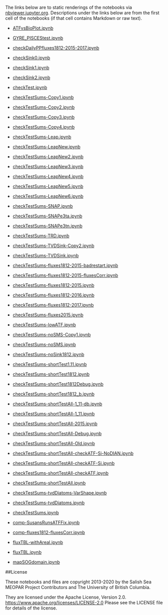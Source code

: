 The links below are to static renderings of the notebooks via
[nbviewer.jupyter.org](https://nbviewer.jupyter.org/).
Descriptions under the links below are from the first cell of the notebooks
(if that cell contains Markdown or raw text).

* [ATFvsBioPlot.ipynb](https://nbviewer.jupyter.org/github/SalishSeaCast/analysis-elise-2/blob/master/notebooks/AFiltFluxes/ATFvsBioPlot.ipynb)  
    
* [GYRE_PISCEStest.ipynb](https://nbviewer.jupyter.org/github/SalishSeaCast/analysis-elise-2/blob/master/notebooks/AFiltFluxes/GYRE_PISCEStest.ipynb)  
    
* [checkDailyPPfluxes1812-2015-2017.ipynb](https://nbviewer.jupyter.org/github/SalishSeaCast/analysis-elise-2/blob/master/notebooks/AFiltFluxes/checkDailyPPfluxes1812-2015-2017.ipynb)  
    
* [checkSink0.ipynb](https://nbviewer.jupyter.org/github/SalishSeaCast/analysis-elise-2/blob/master/notebooks/AFiltFluxes/checkSink0.ipynb)  
    
* [checkSink1.ipynb](https://nbviewer.jupyter.org/github/SalishSeaCast/analysis-elise-2/blob/master/notebooks/AFiltFluxes/checkSink1.ipynb)  
    
* [checkSink2.ipynb](https://nbviewer.jupyter.org/github/SalishSeaCast/analysis-elise-2/blob/master/notebooks/AFiltFluxes/checkSink2.ipynb)  
    
* [checkTest.ipynb](https://nbviewer.jupyter.org/github/SalishSeaCast/analysis-elise-2/blob/master/notebooks/AFiltFluxes/checkTest.ipynb)  
    
* [checkTestSums-Copy1.ipynb](https://nbviewer.jupyter.org/github/SalishSeaCast/analysis-elise-2/blob/master/notebooks/AFiltFluxes/checkTestSums-Copy1.ipynb)  
    
* [checkTestSums-Copy2.ipynb](https://nbviewer.jupyter.org/github/SalishSeaCast/analysis-elise-2/blob/master/notebooks/AFiltFluxes/checkTestSums-Copy2.ipynb)  
    
* [checkTestSums-Copy3.ipynb](https://nbviewer.jupyter.org/github/SalishSeaCast/analysis-elise-2/blob/master/notebooks/AFiltFluxes/checkTestSums-Copy3.ipynb)  
    
* [checkTestSums-Copy4.ipynb](https://nbviewer.jupyter.org/github/SalishSeaCast/analysis-elise-2/blob/master/notebooks/AFiltFluxes/checkTestSums-Copy4.ipynb)  
    
* [checkTestSums-Leap.ipynb](https://nbviewer.jupyter.org/github/SalishSeaCast/analysis-elise-2/blob/master/notebooks/AFiltFluxes/checkTestSums-Leap.ipynb)  
    
* [checkTestSums-LeapNew.ipynb](https://nbviewer.jupyter.org/github/SalishSeaCast/analysis-elise-2/blob/master/notebooks/AFiltFluxes/checkTestSums-LeapNew.ipynb)  
    
* [checkTestSums-LeapNew2.ipynb](https://nbviewer.jupyter.org/github/SalishSeaCast/analysis-elise-2/blob/master/notebooks/AFiltFluxes/checkTestSums-LeapNew2.ipynb)  
    
* [checkTestSums-LeapNew3.ipynb](https://nbviewer.jupyter.org/github/SalishSeaCast/analysis-elise-2/blob/master/notebooks/AFiltFluxes/checkTestSums-LeapNew3.ipynb)  
    
* [checkTestSums-LeapNew4.ipynb](https://nbviewer.jupyter.org/github/SalishSeaCast/analysis-elise-2/blob/master/notebooks/AFiltFluxes/checkTestSums-LeapNew4.ipynb)  
    
* [checkTestSums-LeapNew5.ipynb](https://nbviewer.jupyter.org/github/SalishSeaCast/analysis-elise-2/blob/master/notebooks/AFiltFluxes/checkTestSums-LeapNew5.ipynb)  
    
* [checkTestSums-LeapNew6.ipynb](https://nbviewer.jupyter.org/github/SalishSeaCast/analysis-elise-2/blob/master/notebooks/AFiltFluxes/checkTestSums-LeapNew6.ipynb)  
    
* [checkTestSums-SNAP.ipynb](https://nbviewer.jupyter.org/github/SalishSeaCast/analysis-elise-2/blob/master/notebooks/AFiltFluxes/checkTestSums-SNAP.ipynb)  
    
* [checkTestSums-SNAPe3ta.ipynb](https://nbviewer.jupyter.org/github/SalishSeaCast/analysis-elise-2/blob/master/notebooks/AFiltFluxes/checkTestSums-SNAPe3ta.ipynb)  
    
* [checkTestSums-SNAPe3tn.ipynb](https://nbviewer.jupyter.org/github/SalishSeaCast/analysis-elise-2/blob/master/notebooks/AFiltFluxes/checkTestSums-SNAPe3tn.ipynb)  
    
* [checkTestSums-TRD.ipynb](https://nbviewer.jupyter.org/github/SalishSeaCast/analysis-elise-2/blob/master/notebooks/AFiltFluxes/checkTestSums-TRD.ipynb)  
    
* [checkTestSums-TVDSink-Copy2.ipynb](https://nbviewer.jupyter.org/github/SalishSeaCast/analysis-elise-2/blob/master/notebooks/AFiltFluxes/checkTestSums-TVDSink-Copy2.ipynb)  
    
* [checkTestSums-TVDSink.ipynb](https://nbviewer.jupyter.org/github/SalishSeaCast/analysis-elise-2/blob/master/notebooks/AFiltFluxes/checkTestSums-TVDSink.ipynb)  
    
* [checkTestSums-fluxes1812-2015-badrestart.ipynb](https://nbviewer.jupyter.org/github/SalishSeaCast/analysis-elise-2/blob/master/notebooks/AFiltFluxes/checkTestSums-fluxes1812-2015-badrestart.ipynb)  
    
* [checkTestSums-fluxes1812-2015-fluxesCorr.ipynb](https://nbviewer.jupyter.org/github/SalishSeaCast/analysis-elise-2/blob/master/notebooks/AFiltFluxes/checkTestSums-fluxes1812-2015-fluxesCorr.ipynb)  
    
* [checkTestSums-fluxes1812-2015.ipynb](https://nbviewer.jupyter.org/github/SalishSeaCast/analysis-elise-2/blob/master/notebooks/AFiltFluxes/checkTestSums-fluxes1812-2015.ipynb)  
    
* [checkTestSums-fluxes1812-2016.ipynb](https://nbviewer.jupyter.org/github/SalishSeaCast/analysis-elise-2/blob/master/notebooks/AFiltFluxes/checkTestSums-fluxes1812-2016.ipynb)  
    
* [checkTestSums-fluxes1812-2017.ipynb](https://nbviewer.jupyter.org/github/SalishSeaCast/analysis-elise-2/blob/master/notebooks/AFiltFluxes/checkTestSums-fluxes1812-2017.ipynb)  
    
* [checkTestSums-fluxes2015.ipynb](https://nbviewer.jupyter.org/github/SalishSeaCast/analysis-elise-2/blob/master/notebooks/AFiltFluxes/checkTestSums-fluxes2015.ipynb)  
    
* [checkTestSums-lowATF.ipynb](https://nbviewer.jupyter.org/github/SalishSeaCast/analysis-elise-2/blob/master/notebooks/AFiltFluxes/checkTestSums-lowATF.ipynb)  
    
* [checkTestSums-noSMS-Copy1.ipynb](https://nbviewer.jupyter.org/github/SalishSeaCast/analysis-elise-2/blob/master/notebooks/AFiltFluxes/checkTestSums-noSMS-Copy1.ipynb)  
    
* [checkTestSums-noSMS.ipynb](https://nbviewer.jupyter.org/github/SalishSeaCast/analysis-elise-2/blob/master/notebooks/AFiltFluxes/checkTestSums-noSMS.ipynb)  
    
* [checkTestSums-noSink1812.ipynb](https://nbviewer.jupyter.org/github/SalishSeaCast/analysis-elise-2/blob/master/notebooks/AFiltFluxes/checkTestSums-noSink1812.ipynb)  
    
* [checkTestSums-shortTest1.11.ipynb](https://nbviewer.jupyter.org/github/SalishSeaCast/analysis-elise-2/blob/master/notebooks/AFiltFluxes/checkTestSums-shortTest1.11.ipynb)  
    
* [checkTestSums-shortTest1812.ipynb](https://nbviewer.jupyter.org/github/SalishSeaCast/analysis-elise-2/blob/master/notebooks/AFiltFluxes/checkTestSums-shortTest1812.ipynb)  
    
* [checkTestSums-shortTest1812Debug.ipynb](https://nbviewer.jupyter.org/github/SalishSeaCast/analysis-elise-2/blob/master/notebooks/AFiltFluxes/checkTestSums-shortTest1812Debug.ipynb)  
    
* [checkTestSums-shortTest1812_b.ipynb](https://nbviewer.jupyter.org/github/SalishSeaCast/analysis-elise-2/blob/master/notebooks/AFiltFluxes/checkTestSums-shortTest1812_b.ipynb)  
    
* [checkTestSums-shortTestAll-1_11-db.ipynb](https://nbviewer.jupyter.org/github/SalishSeaCast/analysis-elise-2/blob/master/notebooks/AFiltFluxes/checkTestSums-shortTestAll-1_11-db.ipynb)  
    
* [checkTestSums-shortTestAll-1_11.ipynb](https://nbviewer.jupyter.org/github/SalishSeaCast/analysis-elise-2/blob/master/notebooks/AFiltFluxes/checkTestSums-shortTestAll-1_11.ipynb)  
    
* [checkTestSums-shortTestAll-2015.ipynb](https://nbviewer.jupyter.org/github/SalishSeaCast/analysis-elise-2/blob/master/notebooks/AFiltFluxes/checkTestSums-shortTestAll-2015.ipynb)  
    
* [checkTestSums-shortTestAll-Debug.ipynb](https://nbviewer.jupyter.org/github/SalishSeaCast/analysis-elise-2/blob/master/notebooks/AFiltFluxes/checkTestSums-shortTestAll-Debug.ipynb)  
    
* [checkTestSums-shortTestAll-Old.ipynb](https://nbviewer.jupyter.org/github/SalishSeaCast/analysis-elise-2/blob/master/notebooks/AFiltFluxes/checkTestSums-shortTestAll-Old.ipynb)  
    
* [checkTestSums-shortTestAll-checkATF-Si-NoDIAN.ipynb](https://nbviewer.jupyter.org/github/SalishSeaCast/analysis-elise-2/blob/master/notebooks/AFiltFluxes/checkTestSums-shortTestAll-checkATF-Si-NoDIAN.ipynb)  
    
* [checkTestSums-shortTestAll-checkATF-Si.ipynb](https://nbviewer.jupyter.org/github/SalishSeaCast/analysis-elise-2/blob/master/notebooks/AFiltFluxes/checkTestSums-shortTestAll-checkATF-Si.ipynb)  
    
* [checkTestSums-shortTestAll-checkATF.ipynb](https://nbviewer.jupyter.org/github/SalishSeaCast/analysis-elise-2/blob/master/notebooks/AFiltFluxes/checkTestSums-shortTestAll-checkATF.ipynb)  
    
* [checkTestSums-shortTestAll.ipynb](https://nbviewer.jupyter.org/github/SalishSeaCast/analysis-elise-2/blob/master/notebooks/AFiltFluxes/checkTestSums-shortTestAll.ipynb)  
    
* [checkTestSums-tvdDiatoms-VarShape.ipynb](https://nbviewer.jupyter.org/github/SalishSeaCast/analysis-elise-2/blob/master/notebooks/AFiltFluxes/checkTestSums-tvdDiatoms-VarShape.ipynb)  
    
* [checkTestSums-tvdDiatoms.ipynb](https://nbviewer.jupyter.org/github/SalishSeaCast/analysis-elise-2/blob/master/notebooks/AFiltFluxes/checkTestSums-tvdDiatoms.ipynb)  
    
* [checkTestSums.ipynb](https://nbviewer.jupyter.org/github/SalishSeaCast/analysis-elise-2/blob/master/notebooks/AFiltFluxes/checkTestSums.ipynb)  
    
* [comp-SusansRunsATFFix.ipynb](https://nbviewer.jupyter.org/github/SalishSeaCast/analysis-elise-2/blob/master/notebooks/AFiltFluxes/comp-SusansRunsATFFix.ipynb)  
    
* [comp-fluxes1812-fluxesCorr.ipynb](https://nbviewer.jupyter.org/github/SalishSeaCast/analysis-elise-2/blob/master/notebooks/AFiltFluxes/comp-fluxes1812-fluxesCorr.ipynb)  
    
* [fluxTBL-withAreal.ipynb](https://nbviewer.jupyter.org/github/SalishSeaCast/analysis-elise-2/blob/master/notebooks/AFiltFluxes/fluxTBL-withAreal.ipynb)  
    
* [fluxTBL.ipynb](https://nbviewer.jupyter.org/github/SalishSeaCast/analysis-elise-2/blob/master/notebooks/AFiltFluxes/fluxTBL.ipynb)  
    
* [mapSOGdomain.ipynb](https://nbviewer.jupyter.org/github/SalishSeaCast/analysis-elise-2/blob/master/notebooks/AFiltFluxes/mapSOGdomain.ipynb)  
    

##License

These notebooks and files are copyright 2013-2020
by the Salish Sea MEOPAR Project Contributors
and The University of British Columbia.

They are licensed under the Apache License, Version 2.0.
https://www.apache.org/licenses/LICENSE-2.0
Please see the LICENSE file for details of the license.
